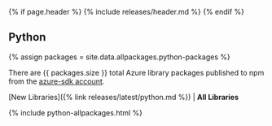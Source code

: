 {% if page.header %}
{% include releases/header.md %}
{% endif %}

## Python

{% assign packages = site.data.allpackages.python-packages %}

There are {{ packages.size }} total Azure library packages published to npm from the [azure-sdk account](https://pypi.org/user/azure-sdk/).

[New Libraries]({% link releases/latest/python.md %}) | **All Libraries**

{% include python-allpackages.html %}